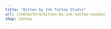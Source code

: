 ```yaml
---
title: "Bitten by Ink Tattoo Studio"
url: /chelmsford/bitten-by-ink-tattoo-studio/
shop: tattoo
---
```

